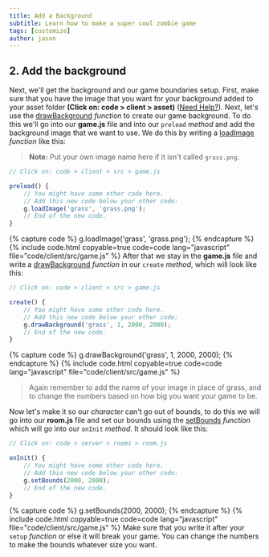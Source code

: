 ```yaml
---
title: Add a Background
subtitle: Learn how to make a super cool zombie game
tags: [customize]
author: jason
---
```


## 2. Add the background
Next, we'll get the background and our game boundaries setup. First, make sure that you have the image that you want for your background added to your asset folder **(Click on: code > client > asset)** ([Need Help?](/tutorials/images/)). Next, let's use the [drawBackground](/docs/drawBackground/) _function_ to create our game background. To do this we'll go into our **game.js** file and into our `preload` _method_ and add the background image that we want to use. We do this by writing a [loadImage](/docs/loadImage/) _function_ like this:
> **Note:** Put your own image name here if it isn't called `grass.png`.

```javascript
// Click on: code > client > src > game.js

preload() {
	// You might have some other code here.
	// Add this new code below your other code:
	g.loadImage('grass', 'grass.png');
	// End of the new code.
}
```
{% capture code %}
g.loadImage('grass', 'grass.png');
{% endcapture %}
{% include code.html copyable=true code=code lang="javascript" file="code/client/src/game.js" %}
After that we stay in the **game.js** file and write a [drawBackground](/docs/drawBackground/) _function_ in our `create` _method_, which will look like this:
```javascript
// Click on: code > client > src > game.js

create() {
	// You might have some other code here.
	// Add this new code below your other code:
	g.drawBackground('grass', 1, 2000, 2000);
	// End of the new code.
}
```
{% capture code %}
	g.drawBackground('grass', 1, 2000, 2000);
{% endcapture %}
{% include code.html copyable=true code=code lang="javascript" file="code/client/src/game.js" %}
> Again remember to add the name of your image in place of grass, and to change the numbers based on how big you want your game to be.

Now let's make it so our _character_ can't go out of bounds, to do this we will go into our **room.js** file and set our bounds using the [setBounds](/docs/setBounds/) _function_ which will go into our `onInit` _method_. It should look like this:
```javascript
// Click on: code > server > rooms > room.js

onInit() {
	// You might have some other code here.
	// Add this new code below your other code:
	g.setBounds(2000, 2000);
	// End of the new code.
}
```
{% capture code %}
	g.setBounds(2000, 2000);
{% endcapture %}
{% include code.html copyable=true code=code lang="javascript" file="code/client/src/game.js" %}
Make sure that you write it after your `setup` _function_ or else it will break your game. You can change the numbers to make the bounds whatever size you want.
